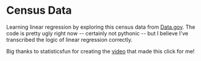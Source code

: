 # Census Data
Learning linear regression by exploring this census data from [Data.gov](https://catalog.data.gov/dataset/2010-census-populations-by-zip-code). The code is pretty ugly right now -- certainly not pythonic -- but I believe I've transcribed the logic of linear regression correctly.

Big thanks to statisticsfun for creating the [video](https://www.youtube.com/watch?v=w2FKXOa0HGA) that made this click for me!
